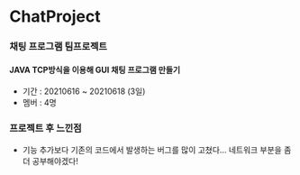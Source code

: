 # ChatProject
### 채팅 프로그램 팀프로젝트 
#### JAVA TCP방식을 이용해 GUI 채팅 프로그램 만들기
* 기간 : 20210616 ~ 20210618 (3일)
* 멤버 : 4명
### 프로젝트 후 느낀점
* 기능 추가보다 기존의 코드에서 발생하는 버그를 많이 고쳤다... 네트워크 부분을 좀 더 공부해야겠다!
